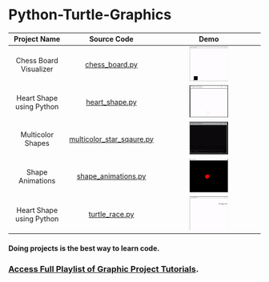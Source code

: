 # Python-Turtle-Graphics

| Project Name | Source Code | Demo
| :---: | :---: | :---: |
Chess Board Visualizer | [chess_board.py](https://github.com/crazycodersonline/Python-Turtle-Graphics/blob/main/chess_board.py) | <img  src="https://github.com/crazycodersonline/Python-Turtle-Graphics/blob/main/Demo%20gifs/chess_board_demo.gif" width="40%" height="40%" alt="Chess Board Visualizer"/>
Heart Shape using Python | [heart_shape.py](https://github.com/crazycodersonline/Python-Turtle-Graphics/blob/main/heart_shape.py) | <img src="https://github.com/crazycodersonline/Python-Turtle-Graphics/blob/main/Demo%20gifs/heart_shape_demo.gif" width="40%" height="40%" alt="Chess Board Visualizer"/>
Multicolor Shapes | [multicolor_star_sqaure.py](https://github.com/crazycodersonline/Python-Turtle-Graphics/blob/main/multicolor_star_sqaure.py) | <img src="https://github.com/crazycodersonline/Python-Turtle-Graphics/blob/main/Demo%20gifs/color_shape_demo.gif" width="40%" height="40%" alt="Chess Board Visualizer"/>
Shape Animations | [shape_animations.py](https://github.com/crazycodersonline/Python-Turtle-Graphics/blob/main/shape_animations.py) | <img src="https://github.com/crazycodersonline/Python-Turtle-Graphics/blob/main/Demo%20gifs/shape_anim_demo.gif" width="40%" height="40%" alt="Chess Board Visualizer"/>
Heart Shape using Python | [turtle_race.py](https://github.com/crazycodersonline/Python-Turtle-Graphics/blob/main/turtle_race.py) | <img src="https://github.com/crazycodersonline/Python-Turtle-Graphics/blob/main/Demo%20gifs/turtle_race_demo.gif" width="40%" height="40%" alt="Chess Board Visualizer"/>



#### Doing projects is the best way to learn code.
### [Access Full Playlist of Graphic Project Tutorials](https://www.youtube.com/playlist?list=PL-sBHWqYN7dXThwPWcNr0tV7Y6DOrnkIr).
